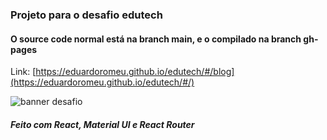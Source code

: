 ### Projeto para o desafio edutech

#### O source code normal está na branch main, e o compilado na branch gh-pages

Link: [https://eduardoromeu.github.io/edutech/#/blog](https://eduardoromeu.github.io/edutech/#/)

![banner desafio](https://eduardoromeu.github.io/edutech/static/media/desafio.b22dac01.png)

##### Feito com React, Material UI e React Router

